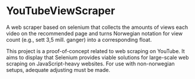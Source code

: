 # YouTubeViewScraper
A web scraper based on selenium that collects the amounts of views each video on the recommended page and turns Norwegian notation for view count (e.g., sett 3,5 mill. ganger) into a corresponding float.

This project is a proof-of-concept related to web scraping on YouTube. It aims to display that Selenium provides viable solutions for large-scale web scraping on JavaScript-heavy websites. For use with non-norwegian setups, adequate adjusting must be made.
